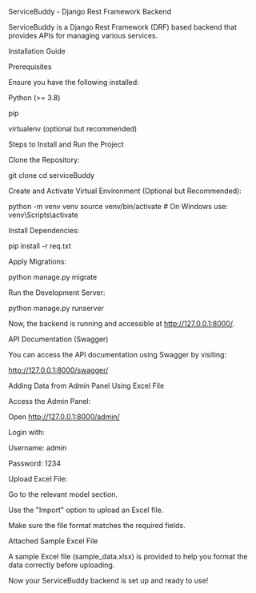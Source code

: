 ServiceBuddy - Django Rest Framework Backend

ServiceBuddy is a Django Rest Framework (DRF) based backend that provides APIs for managing various services.

Installation Guide

Prerequisites

Ensure you have the following installed:

Python (>= 3.8)

pip

virtualenv (optional but recommended)

Steps to Install and Run the Project

Clone the Repository:

git clone <repository-url>
cd serviceBuddy

Create and Activate Virtual Environment (Optional but Recommended):

python -m venv venv
source venv/bin/activate  # On Windows use: venv\Scripts\activate

Install Dependencies:

pip install -r req.txt

Apply Migrations:

python manage.py migrate

Run the Development Server:

python manage.py runserver

Now, the backend is running and accessible at http://127.0.0.1:8000/.

API Documentation (Swagger)

You can access the API documentation using Swagger by visiting:

http://127.0.0.1:8000/swagger/

Adding Data from Admin Panel Using Excel File

Access the Admin Panel:

Open http://127.0.0.1:8000/admin/

Login with:

Username: admin

Password: 1234

Upload Excel File:

Go to the relevant model section.

Use the "Import" option to upload an Excel file.

Make sure the file format matches the required fields.

Attached Sample Excel File

A sample Excel file (sample_data.xlsx) is provided to help you format the data correctly before uploading.

Now your ServiceBuddy backend is set up and ready to use!
